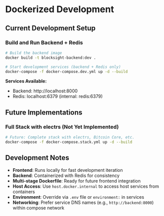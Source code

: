 # Dockerized Development

## Current Development Setup

### Build and Run Backend + Redis
```bash
# Build the backend image
docker build -t blocksight-backend:dev .

# Start development services (backend + Redis only)
docker-compose -f docker-compose.dev.yml up -d --build
```

**Services Available:**
- Backend: http://localhost:8000
- Redis: localhost:6379 (internal: redis:6379)

## Future Implementations

### Full Stack with electrs (Not Yet Implemented)
```bash
# Future: Complete stack with electrs, Bitcoin Core, etc.
docker-compose -f docker-compose.stack.yml up -d --build
```

## Development Notes

- **Frontend**: Runs locally for fast development iteration
- **Backend**: Containerized with Redis for consistency
- **Multi-stage Dockerfile**: Ready for future frontend integration
- **Host Access**: Use `host.docker.internal` to access host services from containers
- **Environment**: Override via `.env` file or `environment:` in services
- **Networking**: Prefer service DNS names (e.g., `http://backend:8000`) within compose network
